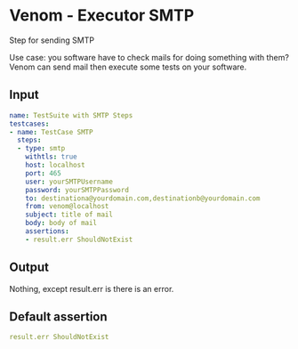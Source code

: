 # Venom - Executor SMTP

Step for sending SMTP

Use case: you software have to check mails for doing something with them?
Venom can send mail then execute some tests on your software.

## Input

```yaml
name: TestSuite with SMTP Steps
testcases:
- name: TestCase SMTP
  steps:
  - type: smtp
    withtls: true
    host: localhost
    port: 465
    user: yourSMTPUsername
    password: yourSMTPPassword
    to: destinationa@yourdomain.com,destinationb@yourdomain.com
    from: venom@localhost
    subject: title of mail
    body: body of mail
    assertions:
    - result.err ShouldNotExist
```

## Output

Nothing, except result.err is there is an error.

## Default assertion

```yaml
result.err ShouldNotExist
```
